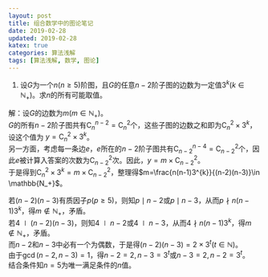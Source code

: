 ```yaml
---
layout: post
title: 组合数学中的图论笔记
date: 2019-02-28
updated: 2019-02-28
katex: true
categories: 算法浅解
tags: [算法浅解, 数学, 图论]
---
```


1. 设$G$为一个$n(n\ge 5)$阶图，且$G$的任意$n-2$阶子图的边数为一定值$3^{k}(k\in \mathbb{N_{+}})$。求$n$的所有可能取值。  

<!-- more -->

解：设$G$的边数为$m(m\in \mathbb{N_{+}})$。  
$G$的所有$n-2$阶子图共有$\text{C}^{n-2}_{n}=\text{C}^{2}_{n}$个，这些子图的边数之和即为$\text{C}^{2}_{n}\times 3^{k}$，设这个值为 $y=\text{C}^{2}_{n}\times 3^{k}$。  
另一方面，考虑每一条边$e$，$e$所在的$n-2$阶子图共有$\text{C}^{n-4}_{n-2}=\text{C}^{2}_{n-2}$个，因此$e$被计算入答案的次数为$\text{C}^{2}_{n-2}$次。因此，$y=m\times \text{C}^{2}_{n-2}$。  
于是得到$\text{C}^{2}_{n}\times 3^{k}=m\times \text{C}^{2}_{n-2}$，整理得$m=\frac{n(n-1)3^{k}}{(n-2)(n-3)}\in \mathbb{N_+}$。  

若$(n-2)(n-3)$有质因子$p(p\ge 5)$，则知$p\mid n-2$或$p\mid n-3$，从而$p\nmid n(n-1)3^k$，得$m\not \in \mathbb{N_+}$，矛盾。  
若$4\mid(n-2)(n-3)$，则知$4\mid n-2$或$4\mid n-3$，从而$4\nmid n(n-1)3^k$，得$m\not \in \mathbb{N_+}$，矛盾。  
而$n-2$和$n-3$中必有一个为偶数，于是得$(n-2)(n-3)=2\times 3^t(t\in \mathbb{N})$。  
由于$\gcd(n-2,n-3)=1$，得$n-2=2,n-3=3^t$或$n-3=2,n-2=3^t$。  
结合条件知$n=5$为唯一满足条件的$n$值。